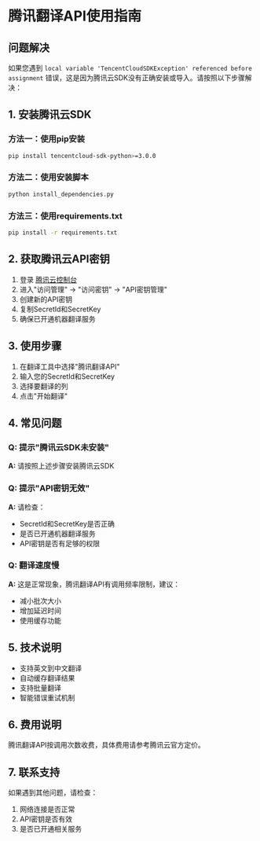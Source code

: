 # 腾讯翻译API使用指南

## 问题解决

如果您遇到 `local variable 'TencentCloudSDKException' referenced before assignment` 错误，这是因为腾讯云SDK没有正确安装或导入。请按照以下步骤解决：

## 1. 安装腾讯云SDK

### 方法一：使用pip安装
```bash
pip install tencentcloud-sdk-python>=3.0.0
```

### 方法二：使用安装脚本
```bash
python install_dependencies.py
```

### 方法三：使用requirements.txt
```bash
pip install -r requirements.txt
```

## 2. 获取腾讯云API密钥

1. 登录 [腾讯云控制台](https://console.cloud.tencent.com/)
2. 进入"访问管理" → "访问密钥" → "API密钥管理"
3. 创建新的API密钥
4. 复制SecretId和SecretKey
5. 确保已开通机器翻译服务

## 3. 使用步骤

1. 在翻译工具中选择"腾讯翻译API"
2. 输入您的SecretId和SecretKey
3. 选择要翻译的列
4. 点击"开始翻译"

## 4. 常见问题

### Q: 提示"腾讯云SDK未安装"
**A:** 请按照上述步骤安装腾讯云SDK

### Q: 提示"API密钥无效"
**A:** 请检查：
- SecretId和SecretKey是否正确
- 是否已开通机器翻译服务
- API密钥是否有足够的权限

### Q: 翻译速度慢
**A:** 这是正常现象，腾讯翻译API有调用频率限制，建议：
- 减小批次大小
- 增加延迟时间
- 使用缓存功能

## 5. 技术说明

- 支持英文到中文翻译
- 自动缓存翻译结果
- 支持批量翻译
- 智能错误重试机制

## 6. 费用说明

腾讯翻译API按调用次数收费，具体费用请参考腾讯云官方定价。

## 7. 联系支持

如果遇到其他问题，请检查：
1. 网络连接是否正常
2. API密钥是否有效
3. 是否已开通相关服务 